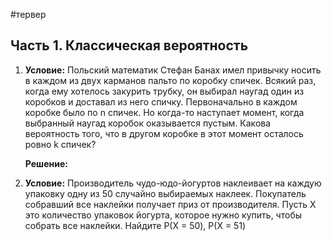#тервер 
## Часть 1. Классическая вероятность
1. **Условие:**
	Польский математик Стефан Банах имел привычку носить в каждом из двух карманов пальто по коробку спичек. Всякий раз, когда ему хотелось закурить трубку, он выбирал наугад один из коробков и доставал из него спичку. Первоначально в каждом коробке было по n спичек. Но когда-то наступает момент, когда выбранный наугад коробок оказывается пустым. Какова вероятность того, что в другом коробке в этот момент осталось ровно k спичек?
	
	**Решение:**
	
2. **Условие:**
	Производитель чудо-юдо-йогуртов наклеивает на каждую упаковку одну из 50 случайно выбираемых наклеек. Покупатель собравший все наклейки получает приз от производителя. Пусть Х это количество упаковок йогурта, которое нужно купить, чтобы собрать все наклейки. Найдите Р(X = 50), Р(X = 51)